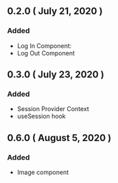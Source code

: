 ## 0.2.0 ( July 21, 2020 )

### Added

- Log In Component:
- Log Out Component

## 0.3.0 ( July 23, 2020 )

### Added

- Session Provider Context
- useSession hook

## 0.6.0 ( August 5, 2020 )

### Added

- Image component
